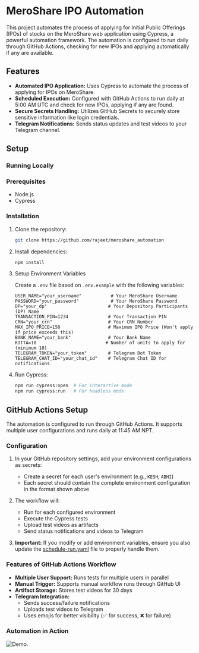 # MeroShare IPO Automation

This project automates the process of applying for Initial Public Offerings (IPOs) of stocks on the MeroShare web application using Cypress, a powerful automation framework. The automation is configured to run daily through GitHub Actions, checking for new IPOs and applying automatically if any are available.

## Features

- **Automated IPO Application:** Uses Cypress to automate the process of applying for IPOs on MeroShare.
- **Scheduled Execution:** Configured with GitHub Actions to run daily at 5:00 AM UTC and check for new IPOs, applying if any are found.
- **Secure Secrets Handling:** Utilizes GitHub Secrets to securely store sensitive information like login credentials.
- **Telegram Notifications:** Sends status updates and test videos to your Telegram channel.

## Setup

### Running Locally

### Prerequisites

- Node.js
- Cypress

### Installation

1. Clone the repository:

    ```bash
    git clone https://github.com/rajeet/meroshare_automation
    ```

2. Install dependencies:


    ```bash
    npm install
    ```

3. Setup Environment Variables
   
   Create a `.env` file based on `.env.example` with the following variables:

   ```
   USER_NAME="your_username"           # Your MeroShare Username
   PASSWORD="your_password"            # Your MeroShare Password
   DP="your_dp"                       # Your Depository Participants (DP) Name
   TRANSACTION_PIN=1234               # Your Transaction PIN
   CRN="your_crn"                     # Your CRN Number
   MAX_IPO_PRICE=150                  # Maximum IPO Price (Won't apply if price exceeds this)
   BANK_NAME="your_bank"              # Your Bank Name
   KITTA=10                          # Number of units to apply for (minimum 10)
   TELEGRAM_TOKEN="your_token"        # Telegram Bot Token
   TELEGRAM_CHAT_ID="your_chat_id"    # Telegram Chat ID for notifications
   ```

4. Run Cypress:

   ```bash
   npm run cypress:open  # For interactive mode
   npm run cypress:run   # For headless mode
   ```

## GitHub Actions Setup

The automation is configured to run through GitHub Actions. It supports multiple user configurations and runs daily at 11:45 AM NPT.

### Configuration

1. In your GitHub repository settings, add your environment configurations as secrets:
   - Create a secret for each user's environment (e.g., `KESH`, `ABHI`)
   - Each secret should contain the complete environment configuration in the format shown above

2. The workflow will:
   - Run for each configured environment
   - Execute the Cypress tests
   - Upload test videos as artifacts
   - Send status notifications and videos to Telegram

3. **Important:** If you modify or add environment variables, ensure you also update the [schedule-run.yaml](.github/workflows/schedule-run.yaml) file to properly handle them.

### Features of GitHub Actions Workflow

- **Multiple User Support:** Runs tests for multiple users in parallel
- **Manual Trigger:** Supports manual workflow runs through GitHub UI
- **Artifact Storage:** Stores test videos for 30 days
- **Telegram Integration:** 
  - Sends success/failure notifications
  - Uploads test videos to Telegram
  - Uses emojis for better visibility (✅ for success, ❌ for failure)

### Automation in Action
![Demo]("./../demo.gif").



